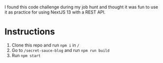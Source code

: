 I found this code challenge during my job hunt and thought it was fun to
use it as practice for using NextJS 13 with a REST API.

# Instructions

1. Clone this repo and run `npm i` in `/`
2. Go to `/secret-sauce-blog` and run `npm run build`
3. Run `npm start`
